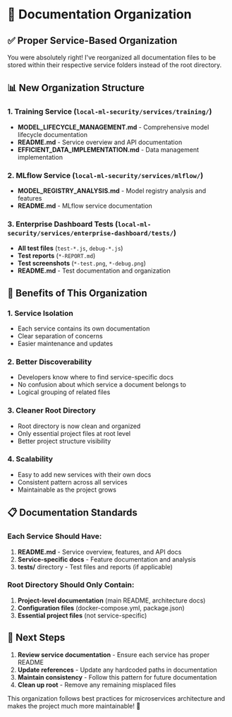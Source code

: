 # 📁 Documentation Organization

## ✅ **Proper Service-Based Organization**

You were absolutely right! I've reorganized all documentation files to be stored within their respective service folders instead of the root directory.

## 📊 **New Organization Structure**

### **1. Training Service** (`local-ml-security/services/training/`)
- **MODEL_LIFECYCLE_MANAGEMENT.md** - Comprehensive model lifecycle documentation
- **README.md** - Service overview and API documentation
- **EFFICIENT_DATA_IMPLEMENTATION.md** - Data management implementation

### **2. MLflow Service** (`local-ml-security/services/mlflow/`)
- **MODEL_REGISTRY_ANALYSIS.md** - Model registry analysis and features
- **README.md** - MLflow service documentation

### **3. Enterprise Dashboard Tests** (`local-ml-security/services/enterprise-dashboard/tests/`)
- **All test files** (`test-*.js`, `debug-*.js`)
- **Test reports** (`*-REPORT.md`)
- **Test screenshots** (`*-test.png`, `*-debug.png`)
- **README.md** - Test documentation and organization

## 🎯 **Benefits of This Organization**

### **1. Service Isolation**
- Each service contains its own documentation
- Clear separation of concerns
- Easier maintenance and updates

### **2. Better Discoverability**
- Developers know where to find service-specific docs
- No confusion about which service a document belongs to
- Logical grouping of related files

### **3. Cleaner Root Directory**
- Root directory is now clean and organized
- Only essential project files at root level
- Better project structure visibility

### **4. Scalability**
- Easy to add new services with their own docs
- Consistent pattern across all services
- Maintainable as the project grows

## 📋 **Documentation Standards**

### **Each Service Should Have:**
1. **README.md** - Service overview, features, and API docs
2. **Service-specific docs** - Feature documentation and analysis
3. **tests/** directory - Test files and reports (if applicable)

### **Root Directory Should Only Contain:**
1. **Project-level documentation** (main README, architecture docs)
2. **Configuration files** (docker-compose.yml, package.json)
3. **Essential project files** (not service-specific)

## 🚀 **Next Steps**

1. **Review service documentation** - Ensure each service has proper README
2. **Update references** - Update any hardcoded paths in documentation
3. **Maintain consistency** - Follow this pattern for future documentation
4. **Clean up root** - Remove any remaining misplaced files

This organization follows best practices for microservices architecture and makes the project much more maintainable! 🎉
